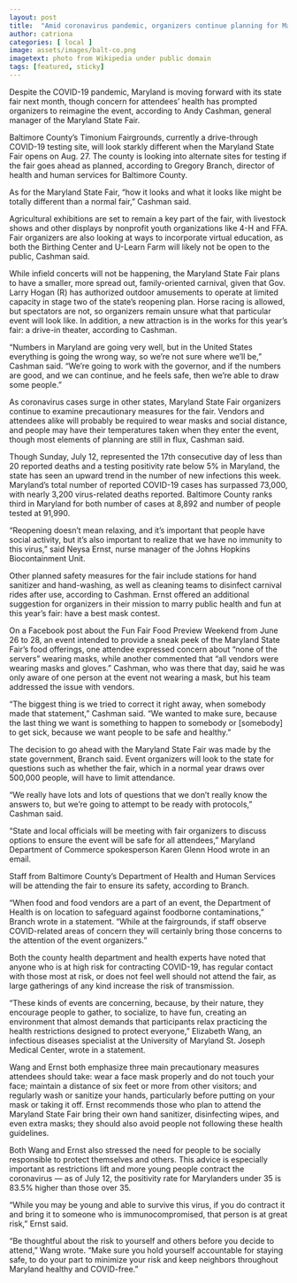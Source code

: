 ```yaml
---
layout: post
title:  "Amid coronavirus pandemic, organizers continue planning for Maryland State Fair"
author: catriona
categories: [ local ]
image: assets/images/balt-co.png
imagetext: photo from Wikipedia under public domain
tags: [featured, sticky]
---
```

Despite the COVID-19 pandemic, Maryland is moving forward with its state fair next month, though concern for attendees’ health has prompted organizers to reimagine the event, according to Andy Cashman, general manager of the Maryland State Fair. 

Baltimore County’s Timonium Fairgrounds, currently a drive-through COVID-19 testing site, will look starkly different when the Maryland State Fair opens on Aug. 27. The county is looking into alternate sites for testing if the fair goes ahead as planned, according to Gregory Branch, director of health and human services for Baltimore County. 

As for the Maryland State Fair, “how it looks and what it looks like might be totally different than a normal fair,” Cashman said. 

Agricultural exhibitions are set to remain a key part of the fair, with livestock shows and other displays by nonprofit youth organizations like 4-H and FFA. Fair organizers are also looking at ways to incorporate virtual education, as both the Birthing Center and U-Learn Farm will likely not be open to the public, Cashman said.

While infield concerts will not be happening, the Maryland State Fair plans to have a smaller, more spread out, family-oriented carnival, given that Gov. Larry Hogan (R) has authorized outdoor amusements to operate at limited capacity in stage two of the state’s reopening plan. Horse racing is allowed, but spectators are not, so organizers remain unsure what that particular event will look like. In addition, a new attraction is in the works for this year’s fair: a drive-in theater, according to Cashman. 

“Numbers in Maryland are going very well, but in the United States everything is going the wrong way, so we’re not sure where we’ll be,” Cashman said. “We’re going to work with the governor, and if the numbers are good, and we can continue, and he feels safe, then we’re able to draw some people.”

As coronavirus cases surge in other states, Maryland State Fair organizers continue to examine precautionary measures for the fair. Vendors and attendees alike will probably be required to wear masks and social distance, and people may have their temperatures taken when they enter the event, though most elements of planning are still in flux, Cashman said. 

Though Sunday, July 12, represented the 17th consecutive day of less than 20 reported deaths and a testing positivity rate below 5% in Maryland, the state has seen an upward trend in the number of new infections this week. Maryland’s total number of reported COVID-19 cases has surpassed 73,000, with nearly 3,200 virus-related deaths reported. Baltimore County ranks third in Maryland for both number of cases at 8,892 and number of people tested at 91,990.

“Reopening doesn’t mean relaxing, and it’s important that people have social activity, but it’s also important to realize that we have no immunity to this virus,” said Neysa Ernst, nurse manager of the Johns Hopkins Biocontainment Unit.

Other planned safety measures for the fair include stations for hand sanitizer and hand-washing, as well as cleaning teams to disinfect carnival rides after use, according to Cashman. Ernst offered an additional suggestion for organizers in their mission to marry public health and fun at this year’s fair: have a best mask contest.

On a Facebook post about the Fun Fair Food Preview Weekend from June 26 to 28, an event intended to provide a sneak peek of the Maryland State Fair’s food offerings, one attendee expressed concern about “none of the servers” wearing masks, while another commented that “all vendors were wearing masks and gloves.” Cashman, who was there that day, said he was only aware of one person at the event not wearing a mask, but his team addressed the issue with vendors.

“The biggest thing is we tried to correct it right away, when somebody made that statement,” Cashman said. “We wanted to make sure, because the last thing we want is something to happen to somebody or [somebody] to get sick, because we want people to be safe and healthy.”

The decision to go ahead with the Maryland State Fair was made by the state government, Branch said. Event organizers will look to the state for questions such as whether the fair, which in a normal year draws over 500,000 people, will have to limit attendance. 

“We really have lots and lots of questions that we don’t really know the answers to, but we’re going to attempt to be ready with protocols,” Cashman said.

“State and local officials will be meeting with fair organizers to discuss options to ensure the event will be safe for all attendees,” Maryland Department of Commerce spokesperson Karen Glenn Hood wrote in an email.

Staff from Baltimore County’s Department of Health and Human Services will be attending the fair to ensure its safety, according to Branch.

“When food and food vendors are a part of an event, the Department of Health is on location to safeguard against foodborne contaminations,” Branch wrote in a statement. “While at the fairgrounds, if staff observe COVID-related areas of concern they will certainly bring those concerns to the attention of the event organizers.”

Both the county health department and health experts have noted that anyone who is at high risk for contracting COVID-19, has regular contact with those most at risk, or does not feel well should not attend the fair, as large gatherings of any kind increase the risk of transmission. 

“These kinds of events are concerning, because, by their nature, they encourage people to gather, to socialize, to have fun, creating an environment that almost demands that participants relax practicing the health restrictions designed to protect everyone,” Elizabeth Wang, an infectious diseases specialist at the University of Maryland St. Joseph Medical Center, wrote in a statement.

Wang and Ernst both emphasize three main precautionary measures attendees should take: wear a face mask properly and do not touch your face; maintain a distance of six feet or more from other visitors; and regularly wash or sanitize your hands, particularly before putting on your mask or taking it off. Ernst recommends those who plan to attend the Maryland State Fair bring their own hand sanitizer, disinfecting wipes, and even extra masks; they should also avoid people not following these health guidelines. 

Both Wang and Ernst also stressed the need for people to be socially responsible to protect themselves and others. This advice is especially important as restrictions lift and more young people contract the coronavirus — as of July 12, the positivity rate for Marylanders under 35 is 83.5% higher than those over 35.

“While you may be young and able to survive this virus, if you do contract it and bring it to someone who is immunocompromised, that person is at great risk,” Ernst said.

“Be thoughtful about the risk to yourself and others before you decide to attend,” Wang wrote. “Make sure you hold yourself accountable for staying safe, to do your part to minimize your risk and keep neighbors throughout Maryland healthy and COVID-free.”
